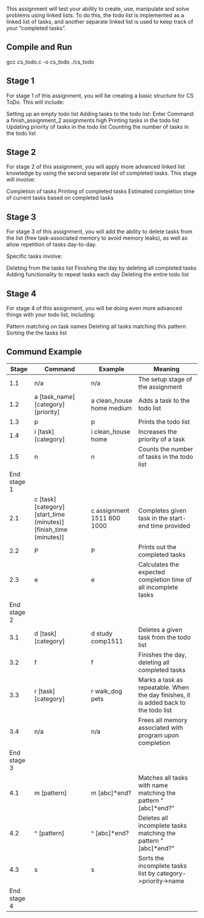 This assignment will test your ability to create, use, manipulate and solve problems using linked lists. To do this, the todo list is implemented as a linked list of tasks, and another separate linked list is used to keep track of your “completed tasks”.

## Compile and Run
gcc cs_todo.c -o cs_todo
./cs_todo

## Stage 1
For stage 1 of this assignment, you will be creating a basic structure for CS ToDo. This will include:

Setting up an empty todo list
Adding tasks to the todo list:
Enter Command: a finish_assignment_2 assignments high
Printing tasks in the todo list
Updating priority of tasks in the todo list
Counting the number of tasks in the todo list


## Stage 2
For stage 2 of this assignment, you will apply more advanced linked list knowledge by using the second separate list of completed tasks. This stage will involve:

Completion of tasks
Printing of completed tasks
Estimated completion time of current tasks based on completed tasks

## Stage 3
For stage 3 of this assignment, you will add the ability to delete tasks from the list (free task-associated memory to avoid memory leaks), as well as allow repetition of tasks day-to-day.

Specific tasks involve:

Deleting from the tasks list
Finishing the day by deleting all completed tasks
Adding functionality to repeat tasks each day
Deleting the entire todo list

## Stage 4
For stage 4 of this assignment, you will be doing even more advanced things with your todo list, including:

Pattern matching on task names
Deleting all tasks matching this pattern
Sorting the the tasks list


## Commund Example
| Stage       | Command                        | Example                                      | Meaning                                                      |
|-------------|--------------------------------|----------------------------------------------|--------------------------------------------------------------|
| 1.1         | n/a                            | n/a                                          | The setup stage of the assignment                            |
| 1.2         | a [task_name] [category] [priority] | a clean_house home medium                     | Adds a task to the todo list                                 |
| 1.3         | p                              | p                                            | Prints the todo list                                         |
| 1.4         | i [task] [category]            | i clean_house home                           | Increases the priority of a task                             |
| 1.5         | n                              | n                                            | Counts the number of tasks in the todo list                  |
| End stage 1 |                                |                                              |                                                              |
| 2.1         | c [task] [category] [start_time (minutes)] [finish_time (minutes)] | c assignment 1511 600 1000                  | Completes given task in the start-end time provided           |
| 2.2         | P                              | P                                            | Prints out the completed tasks                               |
| 2.3         | e                              | e                                            | Calculates the expected completion time of all incomplete tasks |
| End stage 2 |                                |                                              |                                                              |
| 3.1         | d [task] [category]            | d study comp1511                             | Deletes a given task from the todo list                       |
| 3.2         | f                              | f                                            | Finishes the day, deleting all completed tasks                |
| 3.3         | r [task] [category]            | r walk_dog pets                              | Marks a task as repeatable. When the day finishes, it is added back to the todo list |
| 3.4         | n/a                            | n/a                                          | Frees all memory associated with program upon completion      |
| End stage 3 |                                |                                              |                                                              |
| 4.1         | m [pattern]                    | m [abc]*end?                                 | Matches all tasks with name matching the pattern "[abc]*end?" |
| 4.2         | ^ [pattern]                    | ^ [abc]*end?                                 | Deletes all incomplete tasks matching the pattern "[abc]*end?" |
| 4.3         | s                              | s                                            | Sorts the incomplete tasks list by category->priority->name   |
| End stage 4 |                                |                                              |                                                              |
